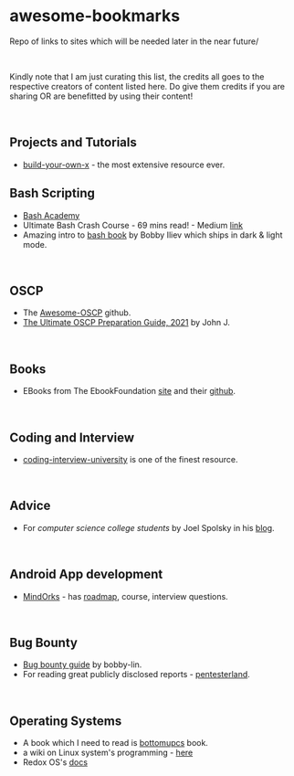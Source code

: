 # awesome-bookmarks
Repo of links to sites which will be needed later in the near future/

<br>

Kindly note that I am just curating this list, the credits all goes to the respective creators of content listed here. Do give them credits if you are sharing OR are benefitted by using their content!

<br>

## Projects and Tutorials
- [build-your-own-x](https://github.com/danistefanovic/build-your-own-x) - the most extensive resource ever.

## Bash Scripting
- [Bash Academy](https://guide.bash.academy/)
- Ultimate Bash Crash Course - 69 mins read! - Medium [link](https://zach-gollwitzer.medium.com/the-ultimate-bash-crash-course-cb598141ad03)
- Amazing intro to [bash book](https://github.com/bobbyiliev/introduction-to-bash-scripting) by Bobby Iliev which ships in dark & light mode.

<br>

## OSCP
- The [Awesome-OSCP](https://github.com/0x4D31/awesome-oscp) github.
- [The Ultimate OSCP Preparation Guide, 2021](https://johnjhacking.com/blog/the-oscp-preperation-guide-2020/) by John J.

<br>

## Books
- EBooks from The EbookFoundation [site](https://ebookfoundation.github.io/free-programming-books/) and their [github](https://github.com/EbookFoundation/free-programming-books).

<br>

## Coding and Interview
- [coding-interview-university](https://github.com/jwasham/coding-interview-university) is one of the finest resource.

<br>

## Advice
- For *computer science college students* by Joel Spolsky in his [blog](https://www.joelonsoftware.com/2005/01/02/advice-for-computer-science-college-students/).

<br>

## Android App development
- [MindOrks](https://github.com/mindorksopensource) - has [roadmap](https://github.com/MindorksOpenSource/android-developer-roadmap), course, interview questions.


<br>

## Bug Bounty
- [Bug bounty guide](https://github.com/bobby-lin/bug-bounty-guide) by bobby-lin.
- For reading great publicly disclosed reports - [pentesterland](https://pentester.land/list-of-bug-bounty-writeups.html).

<br>

## Operating Systems
- A book which I need to read is [bottomupcs](https://www.bottomupcs.com/) book.
- a wiki on Linux system's programming - [here](https://github.com/angrave/SystemProgramming/wiki)
- Redox OS's [docs](https://doc.redox-os.org/book)
